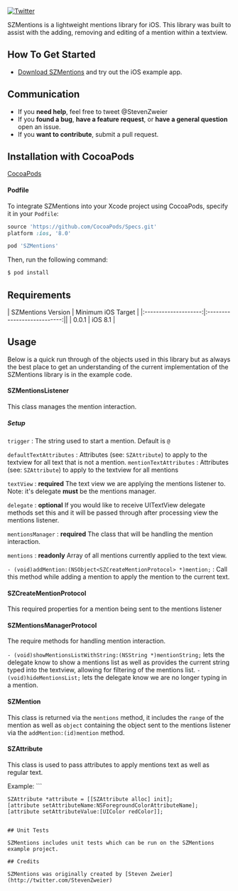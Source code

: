 [![Twitter](https://img.shields.io/badge/twitter-@StevenZweier-blue.svg?style=flat)](http://twitter.com/StevenZweier)

SZMentions is a lightweight mentions library for iOS. This library was built to assist with the adding, removing and editing of a mention within a textview.

## How To Get Started

- [Download SZMentions]() and try out the iOS example app. 

## Communication

- If you **need help**, feel free to tweet @StevenZweier
- If you **found a bug**, **have a feature request**, or **have a general question** open an issue.
- If you **want to contribute**, submit a pull request.

## Installation with CocoaPods

[CocoaPods](http://cocoapods.org) 

#### Podfile

To integrate SZMentions into your Xcode project using CocoaPods, specify it in your `Podfile`:

```ruby
source 'https://github.com/CocoaPods/Specs.git'
platform :ios, '8.0'

pod 'SZMentions'
```

Then, run the following command:

```bash
$ pod install
```

## Requirements

| SZMentions Version | Minimum iOS Target |
|:--------------------:|:---------------------------:||
| 0.0.1 | iOS 8.1 |

## Usage

Below is a quick run through of the objects used in this library but as always the best place to get an understanding of the current implementation of the SZMentions library is in the example code.

#### SZMentionsListener

This class manages the mention interaction.

##### Setup

`trigger` : The string used to start a mention. Default is `@`

`defaultTextAttributes` : Attributes (see: `SZAttribute`) to apply to the textview for all text that is not a mention.
`mentionTextAttributes` : Attributes (see: `SZAttribute`) to apply to the textview for all mentions

`textView` : **required** The text view we are applying the mentions listener to. Note: it's delegate **must** be the mentions manager.

`delegate` : **optional** If you would like to receive UITextView delegate methods set this and it will be passed through after processing view the mentions listener.

`mentionsManager` : **required** The class that will be handling the mention interaction.

`mentions` : **readonly** Array of all mentions currently applied to the text view.

`- (void)addMention:(NSObject<SZCreateMentionProtocol> *)mention;` : Call this method while adding a mention to apply the mention to the current text.

#### SZCreateMentionProtocol

This required properties for a mention being sent to the mentions listener

#### SZMentionsManagerProtocol

The require methods for handling mention interaction.

`- (void)showMentionsListWithString:(NSString *)mentionString;` lets the delegate know to show a mentions list as well as provides the current string typed into the textview, allowing for filtering of the mentions list.
`- (void)hideMentionsList;` lets the delegate know we are no longer typing in a mention. 

#### SZMention

This class is returned via the `mentions` method, it includes the `range` of the mention as well as `object` containing the object sent to the mentions listener via the `addMention:(id)mention` method.

#### SZAttribute

This class is used to pass attributes to apply mentions text as well as regular text.

Example: ```
    
    SZAttribute *attribute = [[SZAttribute alloc] init];
    [attribute setAttributeName:NSForegroundColorAttributeName];
    [attribute setAttributeValue:[UIColor redColor]];
    
```

## Unit Tests

SZMentions includes unit tests which can be run on the SZMentions example project.

## Credits

SZMentions was originally created by [Steven Zweier](http://twitter.com/StevenZweier)